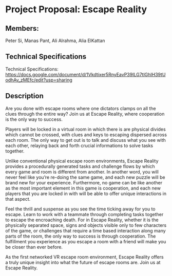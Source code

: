 # Project Proposal: Escape Reality

## Members:


Peter Si, Manas Pant, Ali Alrahma, Alia ElKattan

## Technical Specifications


Technical Specifications: https://docs.google.com/document/d/1Vkdtixer5RnyEavP39ILG7tlGhIH39tUodhAv_zMEfc/edit?usp=sharing

## Description


Are you done with escape rooms where one dictators clamps on all the clues through the entire way? 
Join us at Escape Reality, where cooperation is the only way to success. 

Players will be locked in a virtual room in which there is are physical divides which cannot be crossed, 
with clues and keys to escaping dispersed across each room. The only way to get out is to talk and discuss 
what you see with each other, relaying back and forth crucial informations to solve tasks together.

Unlike conventional physical escape room environments, Escape Reality provides a procedurally generated tasks 
and challenge flows by which every game and room is different from another. In another word, you will never feel 
like you’re re-doing the same game, and each new puzzle will be brand new for your experience. Furthermore, no 
game can be like another as the most important element in this game is cooperation, and each new players that you 
are locked in with will be able to offer unique interactions in that aspect.


Feel the thrill and suspense as you see the time ticking away for you to escape. Learn to work with a teammate 
through completing tasks together to escape the encroaching death. For in Escape Reality, whether it is the physically
separated space, signs and objects visible only to few characters of the game, or challenges that require a time based 
interaction along many parts of the room, the only way to success is through cooperation. The fulfillment you experience
as you escape a room with a friend will make you be closer than ever before. 

As the first networked VR escape room environment, Escape Reality offers a truly unique insight into what the 
future of escape rooms are. Join us at Escape Reality.

